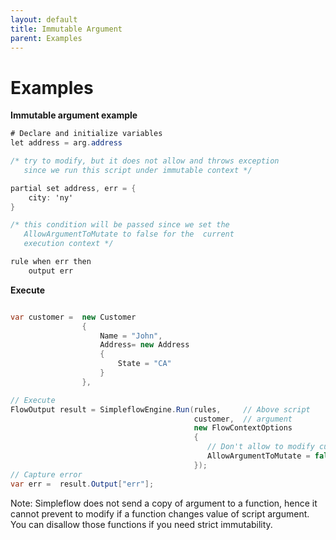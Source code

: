 ```yaml
---
layout: default
title: Immutable Argument
parent: Examples
---
```


# Examples

**Immutable argument example**

```csharp
# Declare and initialize variables 
let address = arg.address

/* try to modify, but it does not allow and throws exception 
   since we run this script under immutable context */

partial set address, err = {
    city: 'ny'
}

/* this condition will be passed since we set the 
   AllowArgumentToMutate to false for the  current 
   execution context */

rule when err then 
    output err

```
**Execute**

```csharp

var customer =  new Customer 
                { 
                    Name = "John",  
                    Address= new Address
                    {
                        State = "CA"
                    }
                },

// Execute 
FlowOutput result = SimpleflowEngine.Run(rules,     // Above script
                                         customer,  // argument
                                         new FlowContextOptions
                                         {
                                            // Don't allow to modify customer object
                                            AllowArgumentToMutate = false 
                                         });
// Capture error
var err =  result.Output["err"];
```
Note: Simpleflow does not send a copy of argument to a function, hence it cannot prevent to modify if a function changes value of script argument. You can disallow those functions if you need strict immutability.